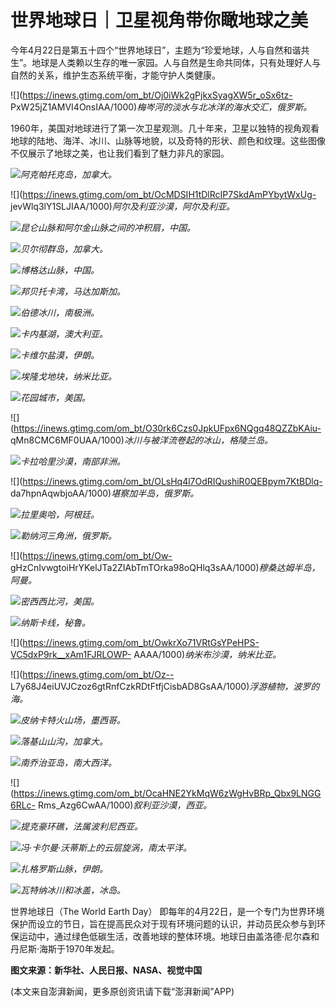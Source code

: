 # 世界地球日｜卫星视角带你瞰地球之美

今年4月22日是第五十四个“世界地球日”，主题为“珍爱地球，人与自然和谐共生”。地球是人类赖以生存的唯一家园。人与自然是生命共同体，只有处理好人与自然的关系，维护生态系统平衡，才能守护人类健康。

![](https://inews.gtimg.com/om_bt/Oj0iWk2gPjkxSyagXW5r_oSx6tz-
PxW25jZ1AMVI4OnsIAA/1000)_梅岑河的淡水与北冰洋的海水交汇，俄罗斯。_

1960年，美国对地球进行了第一次卫星观测。几十年来，卫星以独特的视角观看地球的陆地、海洋、冰川、山脉等地貌，以及奇特的形状、颜色和纹理。这些图像不仅展示了地球之美，也让我们看到了魅力非凡的家园。

![](https://inews.gtimg.com/om_bt/O0BCsbmrSySAafDvkgIaPnl2BR_OVisTG8SltOzPDU6y4AA/1000)_阿克帕托克岛，加拿大。_

![](https://inews.gtimg.com/om_bt/OcMDSIH1tDlRcIP7SkdAmPYbytWxUg-
jevWlq3lY1SLJIAA/1000)_阿尔及利亚沙漠，阿尔及利亚。_

![](https://inews.gtimg.com/om_bt/OnwJINsNJwsD_ECKXRmheO6dXDCGezApIizZZ7W6KiNEgAA/1000)_昆仑山脉和阿尔金山脉之间的冲积扇，中国。_

![](https://inews.gtimg.com/om_bt/OFGnmHuxjbkAFbE8Y6DeDI731yk1A9OP25wGv2NIweUckAA/1000)_贝尔彻群岛，加拿大。_

![](https://inews.gtimg.com/om_bt/OfOVCzZdhkPBWNLFYd7eH17WifjubFFsDm0UQictPSut0AA/1000)_博格达山脉，中国。_

![](https://inews.gtimg.com/om_bt/O4Fr771CDAij2jzJ1Q1JQbOf22Jq7szVQR0SPKFdJpnlAAA/1000)_邦贝托卡湾，马达加斯加。_

![](https://inews.gtimg.com/om_bt/OqA1tjKhTHanI0QRMYYkt6WiI_oeBQEfNZW950YjrRz6gAA/1000)_伯德冰川，南极洲。_

![](https://inews.gtimg.com/om_bt/OwQ6YkyY0t-BR26KJqvM_dToqxLNkGg4to0ux7FGuUXrEAA/1000)_卡内基湖，澳大利亚。_

![](https://inews.gtimg.com/om_bt/OUJ_afs91zrVXei4uw_xmL2PgKldr6N1aFoff4iuS0RjkAA/1000)_卡维尔盐漠，伊朗。_

![](https://inews.gtimg.com/om_bt/OWK00W7GNsde1h29zOj4Etlxmysa9OFgTpYDUm7guyYLkAA/1000)_埃隆戈地块，纳米比亚。_

![](https://inews.gtimg.com/om_bt/OSqKg8_gEdLhMZcWO-6zKciOTc5YWK3StUSEnSsPtE5dIAA/1000)_花园城市，美国。_

![](https://inews.gtimg.com/om_bt/O30rk6Czs0JpkUFpx6NQgq48QZZbKAiu-
qMn8CMC6MF0UAA/1000)_冰川与被洋流卷起的冰山，格陵兰岛。_

![](https://inews.gtimg.com/om_bt/O0kvwoEap7JXs60UliL-S65ZqCNUG94OFZltPLYFBFxRYAA/1000)_卡拉哈里沙漠，南部非洲。_

![](https://inews.gtimg.com/om_bt/OLsHq4l7OdRIQushiR0QEBpym7KtBDlq-
da7hpnAqwbjoAA/1000)_堪察加半岛，俄罗斯。_

![](https://inews.gtimg.com/om_bt/ONUu5IuL_grwxocWGHaGoD6882YIeIu1LcUW5XwEBktYcAA/1000)_拉里奥哈，阿根廷。_

![](https://inews.gtimg.com/om_bt/O32a-G2rPjT1qP0pbp4L_8-mSPaum4kqoWFVzrYRXb4nIAA/1000)_勒纳河三角洲，俄罗斯。_

![](https://inews.gtimg.com/om_bt/Ow-
gHzCnIvwgtoiHrYKelJTa2ZIAbTmTOrka98oQHlq3sAA/1000)_穆桑达姆半岛，阿曼。_

![](https://inews.gtimg.com/om_bt/OVAmVYZdsO_TYLgcC9uEdRkiPjE0mbw3G2tb-I8ySESvEAA/1000)_密西西比河，美国。_

![](https://inews.gtimg.com/om_bt/OwnPpQ5TRCyfn2Ux5oNTHBgo6uacx8oduFJjXIWb81MF4AA/1000)_纳斯卡线，秘鲁。_

![](https://inews.gtimg.com/om_bt/OwkrXo71VRtGsYPeHPS-VC5dxP9rk__xAm1FJRLOWP-
AAAA/1000)_纳米布沙漠，纳米比亚。_

![](https://inews.gtimg.com/om_bt/Oz--
L7y68J4eiUVJCzoz6gtRnfCzkRDtFtfjCisbAD8GsAA/1000)_浮游植物，波罗的海。_

![](https://inews.gtimg.com/om_bt/O4ME4d04qdp7xIZzuJ0ZcqlxynJzI9vXdT6qAFP8ldAEgAA/1000)_皮纳卡特火山场，墨西哥。_

![](https://inews.gtimg.com/om_bt/Ob35PWymZZcMxhoSbw64I-964T405MU7sEcxAebdSZpQwAA/1000)_落基山山沟，加拿大。_

![](https://inews.gtimg.com/om_bt/O2Kd8CPMAALFVpHrhsEG0Y7WVqnIeDZb2iVrdXwRTs4gkAA/1000)_南乔治亚岛，南大西洋。_

![](https://inews.gtimg.com/om_bt/OcaHNE2YkMqW6zWgHvBRp_Qbx9LNGG6RLc-
Rms_Azg6CwAA/1000)_叙利亚沙漠，西亚。_

![](https://inews.gtimg.com/om_bt/O1eu2q0OnxJL5NJs9IYPtEWg1Wc1xSRdjjNLjHx4c1-NIAA/1000)_提克豪环礁，法属波利尼西亚。_

![](https://inews.gtimg.com/om_bt/OIliHPeAUTZMoqjzqMWzHR1sMW1_hC4slFhcKGnuYudN0AA/1000)_冯·卡尔曼·沃蒂斯上的云层旋涡，南太平洋。_

![](https://inews.gtimg.com/om_bt/OZqHZBDBOjqqOnHAySkQTSFXJIoJBGMMxXV6EbBSeAA28AA/1000)_扎格罗斯山脉，伊朗。_

![](https://inews.gtimg.com/om_bt/OusNfQqccvfU59MCUPPQwmzgQXUW6yrBG5Fgpr5SWRdxcAA/1000)_瓦特纳冰川和冰盖，冰岛。_

世界地球日（The World Earth Day）
即每年的4月22日，是一个专门为世界环境保护而设立的节日，旨在提高民众对于现有环境问题的认识，并动员民众参与到环保运动中，通过绿色低碳生活，改善地球的整体环境。地球日由盖洛德·尼尔森和丹尼斯·海斯于1970年发起。

**图文来源：新华社、人民日报、NASA、视觉中国**

(本文来自澎湃新闻，更多原创资讯请下载“澎湃新闻”APP)

